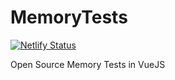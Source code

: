 # MemoryTests

[![Netlify Status](https://api.netlify.com/api/v1/badges/9d1feec7-837b-4e1f-a5b1-bffabec7a366/deploy-status)](https://app.netlify.com/sites/quiet-mochi-ca9b9c/deploys)

Open Source Memory Tests in VueJS
